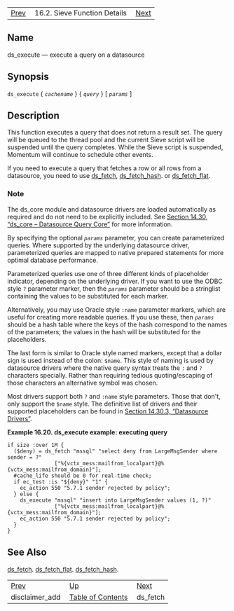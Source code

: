 |     |     |     |
| --- | --- | --- |
| [Prev](sieve.ref.disclaimer_add)  | 16.2. Sieve Function Details |  [Next](sieve.ref.ds_fetch) |

<a name="sieve.ref.ds_execute"></a>
## Name

ds_execute — execute a query on a datasource

## Synopsis

`ds_execute` { *`cachename`* } { *`query`* } [ *`params`* ]

<a name="idp28999056"></a>
## Description

This function executes a query that does not return a result set. The query will be queued to the thread pool and the current Sieve script will be suspended until the query completes. While the Sieve script is suspended, Momentum will continue to schedule other events.

If you need to execute a query that fetches a row or all rows from a datasource, you need to use [ds_fetch](sieve.ref.ds_fetch "ds_fetch"), [ds_fetch_hash](sieve.ref.ds_fetch_hash "ds_fetch_hash"). or [ds_fetch_flat](sieve.ref.ds_fetch_flat "ds_fetch_flat").

### Note

The ds_core module and datasource drivers are loaded automatically as required and do not need to be explicitly included. See [Section 14.30, “ds_core – Datasource Query Core”](modules.ds_core "14.30. ds_core – Datasource Query Core") for more information.

By specifying the optional *`params`* parameter, you can create parameterized queries. Where supported by the underlying datasource driver, parameterized queries are mapped to native prepared statements for more optimal database performance.

Parameterized queries use one of three different kinds of placeholder indicator, depending on the underlying driver. If you want to use the ODBC style `?` parameter marker, then the *`params`* parameter should be a stringlist containing the values to be substituted for each marker.

Alternatively, you may use Oracle style `:name` parameter markers, which are useful for creating more readable queries. If you use these, then *`params`* should be a hash table where the keys of the hash correspond to the names of the parameters; the values in the hash will be substituted for the placeholders.

The last form is similar to Oracle style named markers, except that a dollar sign is used instead of the colon: `$name`. This style of naming is used by datasource drivers where the native query syntax treats the `:` and `?` characters specially. Rather than requiring tedious quoting/escaping of those characters an alternative symbol was chosen.

Most drivers support both `?` and `:name` style parameters. Those that don't, only support the `$name` style. The definitive list of drivers and their supported placeholders can be found in [Section 14.30.3, “Datasource Drivers”](modules.ds_core#modules.ds_core.drivers "14.30.3. Datasource Drivers").

<a name="example.ds_execute"></a>

**Example 16.20. ds_execute example: executing query**

```
if size :over 1M {
  ($deny) = ds_fetch "mssql" "select deny from LargeMsgSender where sender = ?"
               ["%{vctx_mess:mailfrom_localpart}@%{vctx_mess:mailfrom_domain}"];
  #cache_life should be 0 for real-time check;
  if ec_test :is "${deny}" "1" {
    ec_action 550 "5.7.1 sender rejected by policy";
  } else {
    ds_execute "mssql" "insert into LargeMsgSender values (1, ?)"
               ["%{vctx_mess:mailfrom_localpart}@%{vctx_mess:mailfrom_domain}"];
    ec_action 550 "5.7.1 sender rejected by policy";
  }
}
```

<a name="idp29018688"></a>
## See Also

[ds_fetch](sieve.ref.ds_fetch "ds_fetch"). [ds_fetch_flat](sieve.ref.ds_fetch_flat "ds_fetch_flat"). [ds_fetch_hash](sieve.ref.ds_fetch_hash "ds_fetch_hash").


|     |     |     |
| --- | --- | --- |
| [Prev](sieve.ref.disclaimer_add)  | [Up](sieve.ref.files) |  [Next](sieve.ref.ds_fetch) |
| disclaimer_add  | [Table of Contents](index) |  ds_fetch |
